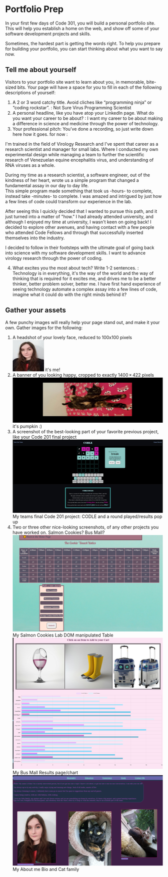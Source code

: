 # Portfolio Prep
In your first few days of Code 301, you will build a personal portfolio site. This will help you establish a home on the web, and show off some of your software development projects and skills.<br>

Sometimes, the hardest part is getting the words right. To help you prepare for building your portfolio, you can start thinking about what you want to say now.

## Tell me about yourself
Visitors to your portfolio site want to learn about you, in memorable, bite-sized bits. Your page will have a space for you to fill in each of the following descriptions of yourself:

1. A 2 or 3 word catchy title. Avoid cliches like “programming ninja” or “coding rockstar”.
  : Not Sure Virus Programming Scientist 
2. A personal headline, like you have atop your LinkedIn page. What do you want your career to be about? 
  : I want my career to be about making a difference in science and medicine through the power of technology. 
3. Your professional pitch: You’ve done a recording, so just write down here how it goes.
  for now : 

I'm trained in the field of Virology Research and I've spent that career as a research scientist and manager for small labs. Where I conducted my own experimental design while managing a team to further the scientific research of Venezuelan equine encephalitis virus, and understanding of RNA viruses as a whole.<br>
 
During my time as a research scientist, a software engineer, out of the kindness of her heart, wrote us a simple program that changed a fundamental assay in our day to day life.<br>
This simple program made something that took us -hours- to complete, instead take -minutes- to complete. I was amazed and intrigued by just how a few lines of code could transform our experience in the lab.<br>
 
After seeing this I quickly decided that I wanted to pursue this path, and it just turned into a matter of "how." I had already attended university, and although I enjoyed my time at university, I wasn't keen on going back! I decided to explore other avenues, and having contact with a few people who attended Code Fellows and through that successfully inserted themselves into the industry.<br>
 
I decided to follow in their footsteps with the ultimate goal of going back into science with my software development skills. I want to advance virology research through the power of coding. <br>

4. What excites you the most about tech? Write 1-2 sentences.
  : Technology is in everything, it's the way of the world and the way of thinking that is required for it excites me, and drives me to be a better thinker, better problem solver, better me. I have first hand experience of seeing technology automate a complex assay into a few lines of code, imagine what it could do with the right minds behind it? 

## Gather your assets
A few punchy images will really help your page stand out, and make it your own. Gather images for the following:

1. A headshot of your lovely face, reduced to 100x100 pixels ![image](../../images/20220115_141925.jpg) it's me!<br>
2. A banner of you looking happy, cropped to exactly 1400 × 422 pixels ![image](../../images/pumpkinbanner.png) it's pumpkin :) <br>
3. A screenshot of the best-looking part of your favorite previous project, like your Code 201 final project ![image](../../images/codlehomepage.png) My teams final Code 201 project: CODLE and a round played/results pop up <br>
4. Two or three other nice-looking screenshots, of any other projects you have worked on. Salmon Cookies? Bus Mall? 
  ![image](../../images/cookiestand.png) My Salmon Cookies Lab DOM manipulated Table<br>
  ![image](../../images/busmall.png) My Bus Mall Results page/chart<br>
  ![image](../../images/catfamily.png) My About me Bio and Cat family<br>

